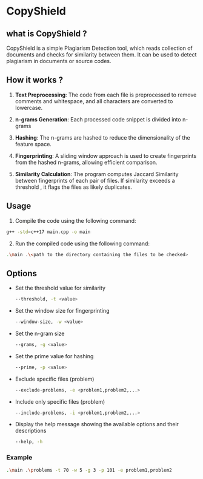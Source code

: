 # CopyShield

## what is CopyShield ?

CopyShield is a simple Plagiarism Detection tool, which reads collection of documents and checks for similarity between them. It  can be used to detect plagiarism in documents or source codes.

## How it works ?

1. **Text Preprocessing**: The code from each file is preprocessed to remove comments and whitespace, and all characters are converted to lowercase.

2. **n-grams Generation**: Each processed code snippet is divided into n-grams 

3. **Hashing**: The n-grams are hashed to reduce the dimensionality of the feature space.

4. **Fingerprinting**: A sliding window approach is used to create fingerprints from the hashed n-grams, allowing efficient comparison.

5. **Similarity Calculation**: The program computes Jaccard Similarity between fingerprints of each pair of files. If similarity exceeds a threshold , it flags the files as likely duplicates.

## Usage

1. Compile the code using the following command:
```bash
g++ -std=c++17 main.cpp -o main
```

2. Run the compiled code using the following command:
```bash
.\main .\<path to the directory containing the files to be checked>
```


## Options 

* Set the threshold value for similarity
    ```bash
    --threshold, -t <value>
    ```

* Set the window size for fingerprinting
    ```bash
    --window-size, -w <value>
    ```

* Set the n-gram size
    ```bash
    --grams, -g <value>
    ```

* Set the prime value for hashing 
    ```bash
    --prime, -p <value>
    ```

* Exclude specific files (problem) 
    ```bash
    --exclude-problems, -e <problem1,problem2,...>
    ```

* Include only specific files (problem)
    ```bash
    --include-problems, -i <problem1,problem2,...>
    ```

* Display the help message showing the available options and their descriptions
    ```bash
    --help, -h
    ```

### Example

```bash
.\main .\problems -t 70 -w 5 -g 3 -p 101 -e problem1,problem2
```










